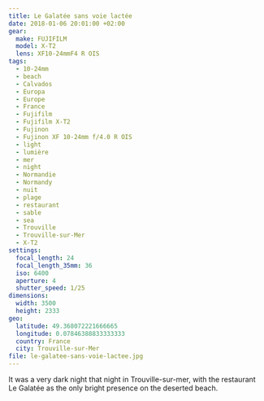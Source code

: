 ```yaml
---
title: Le Galatée sans voie lactée
date: 2018-01-06 20:01:00 +02:00
gear:
  make: FUJIFILM
  model: X-T2
  lens: XF10-24mmF4 R OIS
tags:
  - 10-24mm
  - beach
  - Calvados
  - Europa
  - Europe
  - France
  - Fujifilm
  - Fujifilm X-T2
  - Fujinon
  - Fujinon XF 10-24mm f/4.0 R OIS
  - light
  - lumière
  - mer
  - night
  - Normandie
  - Normandy
  - nuit
  - plage
  - restaurant
  - sable
  - sea
  - Trouville
  - Trouville-sur-Mer
  - X-T2
settings:
  focal_length: 24
  focal_length_35mm: 36
  iso: 6400
  aperture: 4
  shutter_speed: 1/25
dimensions:
  width: 3500
  height: 2333
geo:
  latitude: 49.368072221666665
  longitude: 0.07846388833333333
  country: France
  city: Trouville-sur-Mer
file: le-galatee-sans-voie-lactee.jpg
---
```


It was a very dark night that night in Trouville-sur-mer, with the restaurant Le Galatée as the only bright presence on the deserted beach.
